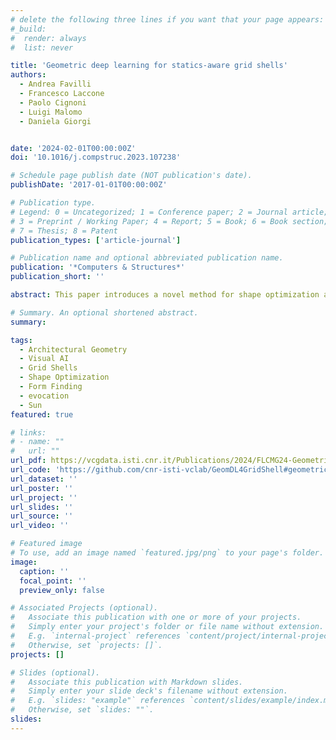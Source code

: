 ```yaml
---
# delete the following three lines if you want that your page appears:
#_build:
#  render: always
#  list: never

title: 'Geometric deep learning for statics-aware grid shells'
authors:
  - Andrea Favilli
  - Francesco Laccone 
  - Paolo Cignoni 
  - Luigi Malomo 
  - Daniela Giorgi


date: '2024-02-01T00:00:00Z'
doi: '10.1016/j.compstruc.2023.107238'

# Schedule page publish date (NOT publication's date).
publishDate: '2017-01-01T00:00:00Z'

# Publication type.
# Legend: 0 = Uncategorized; 1 = Conference paper; 2 = Journal article;
# 3 = Preprint / Working Paper; 4 = Report; 5 = Book; 6 = Book section;
# 7 = Thesis; 8 = Patent
publication_types: ['article-journal']

# Publication name and optional abbreviated publication name.
publication: '*Computers & Structures*'
publication_short: ''

abstract: This paper introduces a novel method for shape optimization and form-finding of free-form, triangular grid shells, based on geometric deep learning. We define an architecture which consumes a 3D mesh representing the initial design of a free-form grid shell, and outputs vertex displacements to get an optimized grid shell that minimizes structural compliance, while preserving design intent. The main ingredients of the architecture are layers that produce deep vertex embeddings from geometric input features, and a differentiable loss implementing structural analysis. We evaluate the method performance on a benchmark of eighteen free-form grid shell structures characterized by various size, geometry, and tessellation. Our results demonstrate that our approach can solve the shape optimization and form finding problem for a diverse range of structures, more effectively and efficiently than existing common tools.

# Summary. An optional shortened abstract.
summary: 

tags:
  - Architectural Geometry
  - Visual AI
  - Grid Shells
  - Shape Optimization
  - Form Finding
  - evocation
  - Sun
featured: true

# links:
# - name: ""
#   url: ""
url_pdf: https://vcgdata.isti.cnr.it/Publications/2024/FLCMG24-GeometricLearningxShells/FLCMG24-GeometricLearningxShells.pdf
url_code: 'https://github.com/cnr-isti-vclab/GeomDL4GridShell#geometric-deep-learning-for-statics-aware-grid-shells'
url_dataset: ''
url_poster: ''
url_project: ''
url_slides: ''
url_source: ''
url_video: ''

# Featured image
# To use, add an image named `featured.jpg/png` to your page's folder.
image:
  caption: ''
  focal_point: ''
  preview_only: false

# Associated Projects (optional).
#   Associate this publication with one or more of your projects.
#   Simply enter your project's folder or file name without extension.
#   E.g. `internal-project` references `content/project/internal-project/index.md`.
#   Otherwise, set `projects: []`.
projects: []

# Slides (optional).
#   Associate this publication with Markdown slides.
#   Simply enter your slide deck's filename without extension.
#   E.g. `slides: "example"` references `content/slides/example/index.md`.
#   Otherwise, set `slides: ""`.
slides:
---
```


